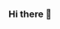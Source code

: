 ### Hi there 👋

<!--
**thesaqibmumtaz/thesaqibmumtaz** is a ✨ _special_ ✨ repository because its `README.md` (this file) appears on your GitHub profile.

Here are some ideas to get you started:

🔭 I’m currently working as Data Scientist at AKU
🌱 I’m currently doing Master's in Data Science
- 👯 I’m collaborator in Omdena Liverpool Chapter and looking for more collaboration
- 🥅 2022 Goals: Explore the more and more research of Computer vision, Deep learning, NLP, Time Series Analysis, Audio Deep learning, Satellite Image Segmentation etc.
- 💬 Ask me about Any thing
- 📫 How to reach me: Email: thesaqibmumtaz@gmail.com [![LinkedIn](https://img.shields.io/badge/linkedin-%230077B5.svg?style=for-the-badge&logo=linkedin&logoColor=white)](https://www.linkedin.com/in/thesaqibmumtaz/)
- 😄 Pronouns: ...
- ⚡ Fun fact: I love to code.
-->
